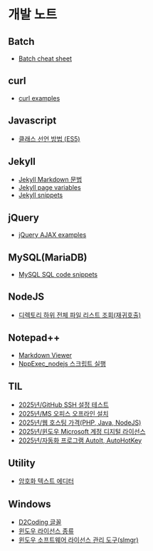 ﻿# 개발 노트


## Batch
- [Batch cheat sheet](https://github.com/che-free/dev-note/blob/main/Batch/Batch%20cheat%20sheet.md)


## curl
- [curl examples](https://github.com/che-free/dev-note/blob/main/curl/curl%20examples.md)


## Javascript
- [클래스 선언 방법 (ES5)](https://github.com/che-free/dev-note/blob/main/Javascript/%ED%81%B4%EB%9E%98%EC%8A%A4%20%EC%84%A0%EC%96%B8%20%EB%B0%A9%EB%B2%95%20(ES5).md)


## Jekyll
- [Jekyll Markdown 문법](https://github.com/che-free/dev-note/blob/main/Jekyll/Jekyll%20Markdown%20%EB%AC%B8%EB%B2%95.md)
- [Jekyll page variables](https://github.com/che-free/dev-note/blob/main/Jekyll/Jekyll%20page%20variables.md)
- [Jekyll snippets](https://github.com/che-free/dev-note/blob/main/Jekyll/Jekyll%20snippets.md)


## jQuery
- [jQuery AJAX examples](https://github.com/che-free/dev-note/blob/main/jQuery/jQuery%20AJAX%20examples.md)


## MySQL(MariaDB)
- [MySQL SQL code snippets](https://github.com/che-free/dev-note/blob/main/MySQL(MariaDB)/MySQL%20SQL%20code%20snippets.md)


## NodeJS
- [디렉토리 하위 전체 파일 리스트 조회(재귀호출)](https://github.com/che-free/dev-note/blob/main/NodeJS/%EB%94%94%EB%A0%89%ED%86%A0%EB%A6%AC%20%ED%95%98%EC%9C%84%20%EC%A0%84%EC%B2%B4%20%ED%8C%8C%EC%9D%BC%20%EB%A6%AC%EC%8A%A4%ED%8A%B8%20%EC%A1%B0%ED%9A%8C(%EC%9E%AC%EA%B7%80%ED%98%B8%EC%B6%9C).md)


## Notepad++
- [Markdown Viewer](https://github.com/che-free/dev-note/blob/main/Notepad++/Markdown%20Viewer.md)
- [NppExec_nodejs 스크립트 실행](https://github.com/che-free/dev-note/blob/main/Notepad++/NppExec_nodejs%20%EC%8A%A4%ED%81%AC%EB%A6%BD%ED%8A%B8%20%EC%8B%A4%ED%96%89.md)


## TIL
- [2025년/GitHub SSH 설정 테스트](https://github.com/che-free/dev-note/blob/main/TIL/2025%EB%85%84/GitHub%20SSH%20%EC%84%A4%EC%A0%95%20%ED%85%8C%EC%8A%A4%ED%8A%B8.md)
- [2025년/MS 오피스 오프라인 설치](https://github.com/che-free/dev-note/blob/main/TIL/2025%EB%85%84/MS%20%EC%98%A4%ED%94%BC%EC%8A%A4%20%EC%98%A4%ED%94%84%EB%9D%BC%EC%9D%B8%20%EC%84%A4%EC%B9%98.md)
- [2025년/웹 호스팅 가격(PHP, Java, NodeJS)](https://github.com/che-free/dev-note/blob/main/TIL/2025%EB%85%84/%EC%9B%B9%20%ED%98%B8%EC%8A%A4%ED%8C%85%20%EA%B0%80%EA%B2%A9(PHP,%20Java,%20NodeJS).md)
- [2025년/윈도우 Microsoft 계정 디지털 라이선스](https://github.com/che-free/dev-note/blob/main/TIL/2025%EB%85%84/%EC%9C%88%EB%8F%84%EC%9A%B0%20Microsoft%20%EA%B3%84%EC%A0%95%20%EB%94%94%EC%A7%80%ED%84%B8%20%EB%9D%BC%EC%9D%B4%EC%84%A0%EC%8A%A4.md)
- [2025년/자동화 프로그램 AutoIt, AutoHotKey](https://github.com/che-free/dev-note/blob/main/TIL/2025%EB%85%84/%EC%9E%90%EB%8F%99%ED%99%94%20%ED%94%84%EB%A1%9C%EA%B7%B8%EB%9E%A8%20AutoIt,%20AutoHotKey.md)


## Utility
- [암호화 텍스트 에디터](https://github.com/che-free/dev-note/blob/main/Utility/%EC%95%94%ED%98%B8%ED%99%94%20%ED%85%8D%EC%8A%A4%ED%8A%B8%20%EC%97%90%EB%94%94%ED%84%B0.md)


## Windows
- [D2Coding 글꼴](https://github.com/che-free/dev-note/blob/main/Windows/D2Coding%20%EA%B8%80%EA%BC%B4.md)
- [윈도우 라이선스 종류](https://github.com/che-free/dev-note/blob/main/Windows/%EC%9C%88%EB%8F%84%EC%9A%B0%20%EB%9D%BC%EC%9D%B4%EC%84%A0%EC%8A%A4%20%EC%A2%85%EB%A5%98.md)
- [윈도우 소프트웨어 라이선스 관리 도구(slmgr)](https://github.com/che-free/dev-note/blob/main/Windows/%EC%9C%88%EB%8F%84%EC%9A%B0%20%EC%86%8C%ED%94%84%ED%8A%B8%EC%9B%A8%EC%96%B4%20%EB%9D%BC%EC%9D%B4%EC%84%A0%EC%8A%A4%20%EA%B4%80%EB%A6%AC%20%EB%8F%84%EA%B5%AC(slmgr).md)

